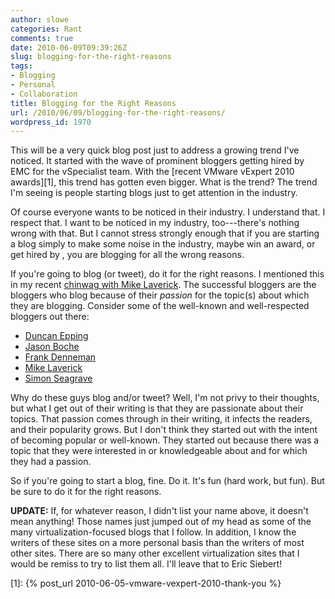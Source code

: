 ```yaml
---
author: slowe
categories: Rant
comments: true
date: 2010-06-09T09:39:26Z
slug: blogging-for-the-right-reasons
tags:
- Blogging
- Personal
- Collaboration
title: Blogging for the Right Reasons
url: /2010/06/09/blogging-for-the-right-reasons/
wordpress_id: 1970
---
```


This will be a very quick blog post just to address a growing trend I've noticed. It started with the wave of prominent bloggers getting hired by EMC for the vSpecialist team. With the [recent VMware vExpert 2010 awards][1], this trend has gotten even bigger. What is the trend? The trend I'm seeing is people starting blogs just to get attention in the industry.

Of course everyone wants to be noticed in their industry. I understand that. I respect that. I want to be noticed in my industry, too---there's nothing wrong with that. But I cannot stress strongly enough that if you are starting a blog simply to make some noise in the industry, maybe win an award, or get hired by _<Insert Company Name Here>_, you are blogging for all the wrong reasons.

If you're going to blog (or tweet), do it for the right reasons. I mentioned this in my recent [chinwag with Mike Laverick](http://www.rtfm-ed.co.uk/2010/06/08/chinwag-with-scott-lowe-episode-15/). The successful bloggers are the bloggers who blog because of their _passion_ for the topic(s) about which they are blogging. Consider some of the well-known and well-respected bloggers out there:

* [Duncan Epping](http://www.yellow-bricks.com)  
* [Jason Boche](http://www.boche.net/blog)  
* [Frank Denneman](http://frankdenneman.nl)  
* [Mike Laverick](http://www.rtfm-ed.co.uk)  
* [Simon Seagrave](http://www.techhead.co.uk/)

Why do these guys blog and/or tweet? Well, I'm not privy to their thoughts, but what I get out of their writing is that they are passionate about their topics. That passion comes through in their writing, it infects the readers, and their popularity grows. But I don't think they started out with the intent of becoming popular or well-known. They started out because there was a topic that they were interested in or knowledgeable about and for which they had a passion.

So if you're going to start a blog, fine. Do it. It's fun (hard work, but fun). But be sure to do it for the right reasons.

**UPDATE:** If, for whatever reason, I didn't list your name above, it doesn't mean anything! Those names just jumped out of my head as some of the many virtualization-focused blogs that I follow. In addition, I know the writers of these sites on a more personal basis than the writers of most other sites. There are so many other excellent virtualization sites that I would be remiss to try to list them all. I'll leave that to Eric Siebert!

[1]: {% post_url 2010-06-05-vmware-vexpert-2010-thank-you %}
